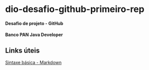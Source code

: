 # dio-desafio-github-primeiro-rep

#### Desafio de projeto - GitHub
#### Banco PAN Java Developer

## Links úteis
[Sintaxe básica - Markdown](https://www.markdownguide.org/basic-syntax/)
